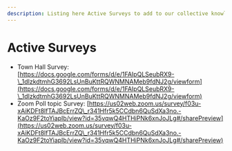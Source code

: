 ```yaml
---
description: Listing here Active Surveys to add to our collective knowledge
---
```


# Active Surveys

* Town Hall Survey: [https://docs.google.com/forms/d/e/1FAIpQLSeubRX9-\_1dIzkdtmhG3692LsUnBuKttRQWNMNAMeb9fdNJ2g/viewform](https://docs.google.com/forms/d/e/1FAIpQLSeubRX9-\_1dIzkdtmhG3692LsUnBuKttRQWNMNAMeb9fdNJ2g/viewform)
* Zoom Poll topic Survey: [https://us02web.zoom.us/survey/f03u-xAiKDFt8lfTAJBcErrZQ\_r341Hfr5k5CCdbn6QuSdXa3no.-KaOz9F2toYiapIb/view?id=35vqwQ4HTHiPNk6xnJoJLg#/sharePreview](https://us02web.zoom.us/survey/f03u-xAiKDFt8lfTAJBcErrZQ\_r341Hfr5k5CCdbn6QuSdXa3no.-KaOz9F2toYiapIb/view?id=35vqwQ4HTHiPNk6xnJoJLg#/sharePreview)
